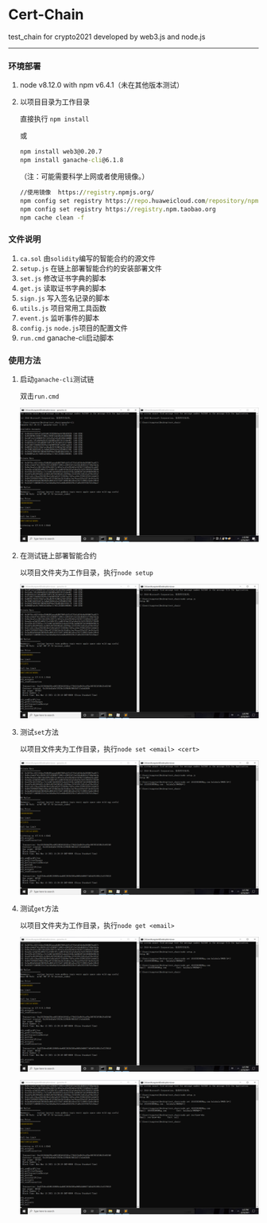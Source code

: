 # Cert-Chain
test_chain for crypto2021 developed by web3.js and node.js

------

### 环境部署

 1. node v8.12.0 with npm v6.4.1（未在其他版本测试）

    

 2. 以项目目录为工作目录

    直接执行 `npm install`

    或

    ```cmd
    npm install web3@0.20.7
    npm install ganache-cli@6.1.8
    ```

    （注：可能需要科学上网或者使用镜像。）
    
    ```cmd
    //使用镜像  https://registry.npmjs.org/
    npm config set registry https://repo.huaweicloud.com/repository/npm/
    npm config set registry https://registry.npm.taobao.org
    npm cache clean -f
    ```
    
    

### 文件说明

1. `ca.sol` 由`solidity`编写的智能合约的源文件
2. `setup.js` 在链上部署智能合约的安装部署文件
3. `set.js` 修改证书字典的脚本
4. `get.js` 读取证书字典的脚本
5. `sign.js` 写入签名记录的脚本
6. `utils.js`  项目常用工具函数
7. `event.js`  监听事件的脚本
8. `config.js` `node.js`项目的配置文件
9. `run.cmd` ganache-cli启动脚本

### 使用方法

1. 启动`ganache-cli`测试链

   双击`run.cmd`

   ![1](pics\1.png)

2. 在测试链上部署智能合约

   以项目文件夹为工作目录，执行`node setup`

   ![2](pics\2.png)

3. 测试`set`方法

   以项目文件夹为工作目录，执行`node set <email> <cert>`

   ![3](pics\3.png)

4. 测试`get`方法

   以项目文件夹为工作目录，执行`node get <email>`

   ![4](pics\4.png)

   ![5](pics\5.png)